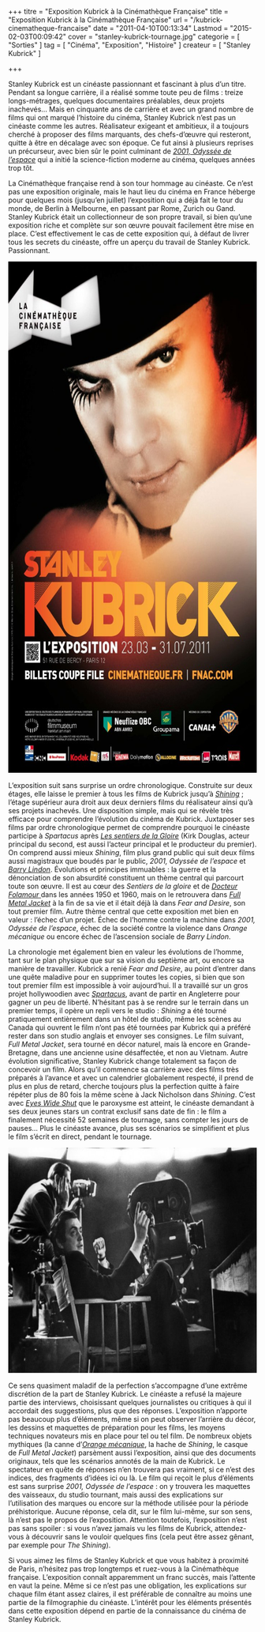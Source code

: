 +++
titre = "Exposition Kubrick à la Cinémathèque Française"
title = "Exposition Kubrick à la Cinémathèque Française"
url = "/kubrick-cinematheque-francaise"
date = "2011-04-10T00:13:34"
Lastmod = "2015-02-03T00:09:42"
cover = "stanley-kubrick-tournage.jpg"
categorie = [ "Sorties" ]
tag = [ "Cinéma", "Exposition", "Histoire" ]
createur = [ "Stanley Kubrick" ]

+++

<p>Stanley Kubrick est un cinéaste passionnant et fascinant à plus d&rsquo;un titre. Pendant sa longue carrière, il a réalisé somme toute peu de films : treize longs-métrages, quelques documentaires préalables, deux projets inachevés… Mais en cinquante ans de carrière et avec un grand nombre de films qui ont marqué l&rsquo;histoire du cinéma, Stanley Kubrick n&rsquo;est pas un cinéaste comme les autres. Réalisateur exigeant et ambitieux, il a toujours cherché à proposer des films marquants, des chefs-d&rsquo;œuvre qui resteront, quitte à être en décalage avec son époque. Ce fut ainsi à plusieurs reprises un précurseur, avec bien sûr le point culminant de <a href="http://voiretmanger.fr/2001-odyssee-espace-kubrick/" title="2001 : l’odyssée de l’espace, Stanley Kubrick"><em>2001, Odyssée de l&rsquo;espace</em></a> qui a initié la science-fiction moderne au cinéma, quelques années trop tôt.</p>
<p>La Cinémathèque française rend à son tour hommage au cinéaste. Ce n&rsquo;est pas une exposition originale, mais le haut lieu du cinéma en France héberge pour quelques mois (jusqu&rsquo;en juillet) l&rsquo;exposition qui a déjà fait le tour du monde, de Berlin à Melbourne, en passant par Rome, Zurich ou Gand. Stanley Kubrick était un collectionneur de son propre travail, si bien qu&rsquo;une exposition riche et complète sur son œuvre pouvait facilement être mise en place. C&rsquo;est effectivement le cas de cette exposition qui, à défaut de livrer tous les secrets du cinéaste, offre un aperçu du travail de Stanley Kubrick. Passionnant.</p>
<a href="http://www.cinematheque.fr/fr/expositions-cinema/kubrick/stanley-kubrick-expositi.html"><img class="aligncenter" src="kubrick-cinematheque.jpg" border="0" alt="Kubrick cinematheque" width="690" height="1035" /></a>
<p>L&rsquo;exposition suit sans surprise un ordre chronologique. Construite sur deux étages, elle laisse le premier à tous les films de Kubrick jusqu&rsquo;à <a href="http://voiretmanger.fr/shining-kubrick/" title="Shining, Stanley Kubrick"><em>Shining</em></a> ; l&rsquo;étage supérieur aura droit aux deux derniers films du réalisateur ainsi qu&rsquo;à ses projets inachevés. Une disposition simple, mais qui se révèle très efficace pour comprendre l&rsquo;évolution du cinéma de Kubrick. Juxtaposer ses films par ordre chronologique permet de comprendre pourquoi le cinéaste participe à <em>Spartacus</em> après <a href="http://voiretmanger.fr/sentiers-gloire-kubrick/" title="Les Sentiers de la Gloire, Stanley Kubrick"><em>Les sentiers de la Gloire</em></a> (Kirk Douglas, acteur principal du second, est aussi l&rsquo;acteur principal et le producteur du premier). On comprend aussi mieux <em>Shining</em>, film plus grand public qui suit deux films aussi magistraux que boudés par le public, <em>2001, Odyssée de l&rsquo;espace</em> et <a href="http://voiretmanger.fr/barry-lyndon-kubrick/" title="Barry Lyndon, Stanley Kubrick"><em>Barry Lindon</em></a>. Évolutions et principes immuables : la guerre et la dénonciation de son absurdité constituent un thème central qui parcourt toute son œuvre. Il est au cœur des <em>Sentiers de la gloire</em> et de <a href="http://voiretmanger.fr/docteur-folamour-kubrick/" title="Docteur Folamour, Stanley Kubrick"><em>Docteur Folamour</em> </a>dans les années 1950 et 1960, mais on le retrouvera dans <a href="http://voiretmanger.fr/full-metal-jacket-kubrick/" title="Full Metal Jacket, Stanley Kubrick"><em>Full Metal Jacket</em></a> à la fin de sa vie et il était déjà là dans <em>Fear and Desire</em>, son tout premier film. Autre thème central que cette exposition met bien en valeur : l&rsquo;échec d&rsquo;un projet. Échec de l&rsquo;homme contre la machine dans <em>2001, Odyssée de l&rsquo;espace</em>, échec de la société contre la violence dans <em>Orange mécanique</em> ou encore échec de l&rsquo;ascension sociale de <em>Barry Lindon</em>.</p>
<p>La chronologie met également bien en valeur les évolutions de l&rsquo;homme, tant sur le plan physique que sur sa vision du septième art, ou encore sa manière de travailler. Kubrick a renié <em>Fear and Desire</em>, au point d&rsquo;entrer dans une quête maladive pour en supprimer toutes les copies, si bien que son tout premier film est impossible à voir aujourd&rsquo;hui. Il a travaillé sur un gros projet hollywoodien avec <a href="http://voiretmanger.fr/spartacus-kubrick/" title="Spartacus, Stanley Kubrick"><em>Spartacus</em></a>, avant de partir en Angleterre pour gagner un peu de liberté. N&rsquo;hésitant pas à se rendre sur le terrain dans un premier temps, il opère un repli vers le studio : <em>Shining</em> a été tourné pratiquement entièrement dans un hôtel de studio, même les scènes au Canada qui ouvrent le film n&rsquo;ont pas été tournées par Kubrick qui a préféré rester dans son studio anglais et envoyer ses consignes. Le film suivant, <em>Full Metal Jacket</em>, sera tourné en décor naturel, mais là encore en Grande-Bretagne, dans une ancienne usine désaffectée, et non au Vietnam. Autre évolution significative, Stanley Kubrick change totalement sa façon de concevoir un film. Alors qu&rsquo;il commence sa carrière avec des films très préparés à l&rsquo;avance et avec un calendrier globalement respecté, il prend de plus en plus de retard, cherche toujours plus la perfection quitte à faire répéter plus de 80 fois la même scène à Jack Nicholson dans <em>Shining</em>. C&rsquo;est avec <a href="http://voiretmanger.fr/eyes-wide-shut-kubrick/" title="Eyes Wide Shut, Stanley Kubrick"><em>Eyes Wide Shut</em></a> que le paroxysme est atteint, le cinéaste demandant à ses deux jeunes stars un contrat exclusif sans date de fin : le film a finalement nécessité 52 semaines de tournage, sans compter les jours de pauses… Plus le cinéaste avance, plus ses scénarios se simplifient et plus le film s&rsquo;écrit en direct, pendant le tournage.</p>
<img class="aligncenter" src="kubrick-stanley.jpg" border="0" alt="Kubrick stanley" width="690" height="456" />
<p>Ce sens quasiment maladif de la perfection s&rsquo;accompagne d&rsquo;une extrême discrétion de la part de Stanley Kubrick. Le cinéaste a refusé la majeure partie des interviews, choisissant quelques journalistes ou critiques à qui il accordait des suggestions, plus que des réponses. L&rsquo;exposition n&rsquo;apporte pas beaucoup plus d&rsquo;éléments, même si on peut observer l&rsquo;arrière du décor, les dessins et maquettes de préparation pour les films, les moyens techniques novateurs mis en place pour tel ou tel film. De nombreux objets mythiques (la canne d&rsquo;<a href="http://voiretmanger.fr/orange-mecanique-kubrick/" title="Orange mécanique, Stanley Kubrick"><em>Orange mécanique</em></a>, la hache de <em>Shining</em>, le casque de <em>Full Metal Jacket</em>) parsèment aussi l&rsquo;exposition, ainsi que des documents originaux, tels que les scénarios annotés de la main de Kubrick. Le spectateur en quête de réponses n&rsquo;en trouvera pas vraiment, si ce n&rsquo;est des indices, des fragments d&rsquo;idées ici ou là. Le film qui reçoit le plus d&rsquo;éléments est sans surprise <em>2001, Odyssée de l&rsquo;espace</em> : on y trouvera les maquettes des vaisseaux, du studio tournant, mais aussi des explications sur l&rsquo;utilisation des marques ou encore sur la méthode utilisée pour la période préhistorique. Aucune réponse, cela dit, sur le film lui-même, sur son sens, là n&rsquo;est pas le propos de l&rsquo;exposition. Attention toutefois, l&rsquo;exposition n&rsquo;est pas sans spoiler : si vous n&rsquo;avez jamais vu les films de Kubrick, attendez-vous à découvrir sans le vouloir quelques fins (cela peut être assez gênant, par exemple pour <em>The Shining</em>).</p>
<p>Si vous aimez les films de Stanley Kubrick et que vous habitez à proximité de Paris, n&rsquo;hésitez pas trop longtemps et ruez-vous à la Cinémathèque française. L&rsquo;exposition connaît apparemment un franc succès, mais l&rsquo;attente en vaut la peine. Même si ce n&rsquo;est pas une obligation, les explications sur chaque film étant assez claires, il est préférable de connaître au moins une partie de la filmographie du cinéaste. L&rsquo;intérêt pour les éléments présentés dans cette exposition dépend en partie de la connaissance du cinéma de Stanley Kubrick.</p>

